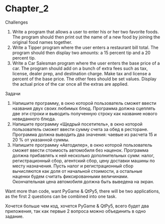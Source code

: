 # Chapter_2

Challenges
1. Write a program that allows a user to enter his or her two
favorite foods. The program should then print out the name of
a new food by joining the original food names together.
2. Write a Tipper program where the user enters a restaurant
bill total. The program should then display two amounts: a
15 percent tip and a 20 percent tip.
3. Write a Car Salesman program where the user enters the base
price of a car. The program should add on a bunch of extra fees
such as tax, license, dealer prep, and destination charge. Make
tax and license a percent of the base price. The other fees
should be set values. Display the actual price of the car once
all the extras are applied.

Задачи
1. Напишите программу, в окно которой пользователь
сможет ввести названия двух своих любимых блюд.
Программа должна сцеплять две эти строки и выводить
полученную строку как название нового невиданного блюда.
2. Напишите программу «Щедрый посетитель», в окно которой
пользователь сможет ввести сумму счета за обед в ресторане.
Программа должна выводить два значения: чаевые из расчета 15 и 20 % от указанной суммы.
3. Напишите программу «Автодилер», в окно которой пользователь
сможет ввести стоимость автомобиля без наценок.
Программа должна прибавлять к ней несколько дополнительных сумм:
налог, регистрационный сбор, агентский сбор, цену доставки машины по месту назначения.
Пусть налог и регистрационный сбор вычисляются как доля от начальной стоимости,
а остальные наценки будем считать фиксированными величинами.
Окончательная цена автомобиля должна быть выведена на экран.


Want more than code, want PyGame & QtPy5,
there will be two applications, as the first 2 questions can be combined into one task.

Хочется больше чем код, хочется PyGame & QtPy5,
всего будет два приложения, так как первые 2 вопроса можно объединить в одно задание.

